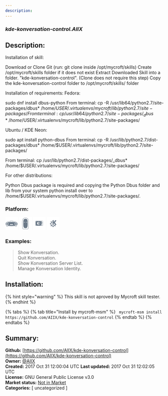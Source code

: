 ```yaml
---
description: 
---
```


### _kde-konversation-control.AIIX_  
## Description:  
Installation of skill:

Download or Clone Git (run: git clone  inside /opt/mycroft/skills)
Create /opt/mycroft/skills folder if it does not exist
Extract Downloaded Skill into a folder. "kde-konversation-control". (Clone does not require this step)
Copy the kde-konversation-control folder to /opt/mycroft/skills/ folder

Installation of requirements:
Fedora:

sudo dnf install dbus-python
From terminal: cp -R /usr/lib64/python2.7/site-packages/dbus* /home/$USER/.virtualenvs/mycroft/lib/python2.7/site-packages/
From terminal: cp /usr/lib64/python2.7/site-packages/_dbus* /home/$USER/.virtualenvs/mycroft/lib/python2.7/site-packages/

Ubuntu / KDE Neon:

sudo apt install python-dbus
From terminal: cp -R /usr/lib/python2.7/dist-packages/dbus* /home/$USER/.virtualenvs/mycroft/lib/python2.7/site-packages/

From terminal: cp /usr/lib/python2.7/dist-packages/_dbus* /home/$USER/.virtualenvs/mycroft/lib/python2.7/site-packages/


For other distributions:

Python Dbus package is required and copying the Python Dbus folder and lib from your system python install over to /home/$USER/.virtualenvs/mycroft/lib/python2.7/site-packages/.
  
### Platform:  
 ![Mark I](../.gitbook/assets/mark-1-icon.png)  ![Mark II](../.gitbook/assets/mark-2-icon.png)  ![Picroft](../.gitbook/assets/picroft-icon.png)  ![plasmoid](../.gitbook/assets/kde.png)   
### Examples:  
> Show Konversation.  
> Quit Konversation.  
> Show Konversation Server List.  
> Manage Konversation Identity.  
  
## Installation:  
{% hint style="warning" %}
This skill is not aproved by Mycroft skill tester.
{% endhint %}
    
{% tabs %}
{% tab title="Install by mycroft-msm" %}
``` mycroft-msm install https://github.com/AIIX/kde-konversation-control```
{% endtab %}
  {% endtabs %}
    
## Summary:  
**Github:** [https://github.com/AIIX/kde-konversation-control](https://github.com/AIIX/kde-konversation-control)  
**Owner:** [@AIIX](https://github.com/AIIX)  
**Created:** 2017 Oct 31 12:00:04 UTC  **Last updated:** 2017 Oct 31 12:02:05 UTC  
**License:** GNU General Public License v3.0  
**Market status:** [Not in Market](https://market.mycroft.ai/skill/)  
**Categories:** [ uncategorized ]   
